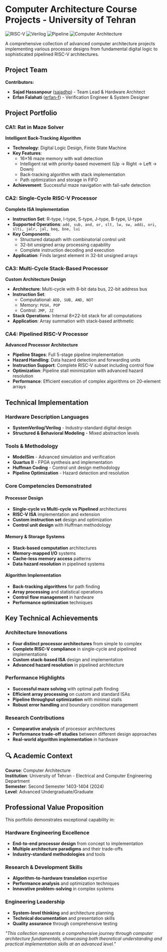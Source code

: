 # Computer Architecture Course Projects - University of Tehran

![RISC-V](https://img.shields.io/badge/RISC--V-Processor_Design-blue) ![Verilog](https://img.shields.io/badge/Verilog-HDL-green) ![Pipeline](https://img.shields.io/badge/Pipeline-Architecture-orange) ![Computer Architecture](https://img.shields.io/badge/Computer-Architecture-purple)

A comprehensive collection of advanced computer architecture projects implementing various processor designs from fundamental digital logic to sophisticated pipelined RISC-V architectures.

## Project Team

**Contributors:**
- **Sajad Hassanpour** ([sajadhp](https://github.com/sajadhp1383)) - Team Lead & Hardware Architect
- **Erfan Falahati** ([erfan-f](https://github.com/erfan-f)) - Verification Engineer & System Designer

## Project Portfolio

### **CA1: Rat in Maze Solver** 
**Intelligent Back-Tracking Algorithm**
- **Technology**: Digital Logic Design, Finite State Machine
- **Key Features**:
  - 16×16 maze memory with wall detection
  - Intelligent rat with priority-based movement (Up → Right → Left → Down)
  - Back-tracking algorithm with stack implementation
  - Path optimization and storage in FIFO
- **Achievement**: Successful maze navigation with fail-safe detection

### **CA2: Single-Cycle RISC-V Processor**
**Complete ISA Implementation**
- **Instruction Set**: R-type, I-type, S-type, J-type, B-type, U-type
- **Supported Operations**: `add, sub, and, or, slt, lw, sw, addi, ori, slti, jalr, jal, beq, bne, lui`
- **Key Components**:
  - Structured datapath with combinatorial control unit
  - 32-bit unsigned array processing capability
  - Complete instruction decoding and execution
- **Application**: Finds largest element in 32-bit unsigned arrays

### **CA3: Multi-Cycle Stack-Based Processor**
**Custom Architecture Design**
- **Architecture**: Multi-cycle with 8-bit data bus, 22-bit address bus
- **Instruction Set**: 
  - Computational: `ADD, SUB, AND, NOT` 
  - Memory: `PUSH, POP`
  - Control: `JMP, JZ`
- **Stack Operations**: Internal 8×22-bit stack for all computations
- **Application**: Array summation with stack-based arithmetic

### **CA4: Pipelined RISC-V Processor**
**Advanced Processor Architecture**
- **Pipeline Stages**: Full 5-stage pipeline implementation
- **Hazard Handling**: Data hazard detection and forwarding units
- **Instruction Support**: Complete RISC-V subset including control flow
- **Optimization**: Pipeline stall minimization with advanced hazard resolution
- **Performance**: Efficient execution of complex algorithms on 20-element arrays

## Technical Implementation

### Hardware Description Languages
- **SystemVerilog/Verilog** - Industry-standard digital design
- **Structured & Behavioral Modeling** - Mixed abstraction levels

### Tools & Methodology
- **ModelSim** - Advanced simulation and verification
- **Quartus II** - FPGA synthesis and implementation
- **Huffman Coding** - Control unit design methodology
- **Pipeline Optimization** - Hazard detection and resolution

### Core Competencies Demonstrated

#### Processor Design
- **Single-cycle vs Multi-cycle vs Pipelined** architectures
- **RISC-V ISA** implementation and extension
- **Custom instruction set** design and optimization
- **Control unit design** with Huffman methodology

#### Memory & Storage Systems
- **Stack-based computation** architectures
- **Memory-mapped I/O** systems
- **Cache-less memory access** patterns
- **Data hazard resolution** in pipelined systems

#### Algorithm Implementation
- **Back-tracking algorithms** for path finding
- **Array processing** and statistical operations
- **Control flow management** in hardware
- **Performance optimization** techniques

## Key Technical Achievements

### Architecture Innovations
- **Four distinct processor architectures** from simple to complex
- **Complete RISC-V compliance** in single-cycle and pipelined implementations
- **Custom stack-based ISA** design and implementation
- **Advanced hazard resolution** in pipelined architecture

### Performance Highlights
- **Successful maze solving** with optimal path finding
- **Efficient array processing** on custom and standard ISAs
- **Pipeline throughput optimization** with minimal stalls
- **Robust error handling** and boundary condition management

### Research Contributions
- **Comparative analysis** of processor architectures
- **Performance trade-off studies** between different design approaches
- **Real-world algorithm implementation** in hardware

## 🔍 Academic Context

**Course**: Computer Architecture  
**Institution**: University of Tehran - Electrical and Computer Engineering Department  
**Semester**: Second Semester 1403-1404 (2024)  
**Level**: Advanced Undergraduate/Graduate


## Professional Value Proposition

This portfolio demonstrates exceptional capability in:

### Hardware Engineering Excellence
- **End-to-end processor design** from concept to implementation
- **Multiple architecture paradigms** and their trade-offs
- **Industry-standard methodologies** and tools

### Research & Development Skills
- **Algorithm-to-hardware translation** expertise
- **Performance analysis** and optimization techniques
- **Innovative problem-solving** in complex systems

### Engineering Leadership
- **System-level thinking** and architecture planning
- **Technical documentation** and presentation skills
- **Quality assurance** through comprehensive testing

*"This collection represents a comprehensive journey through computer architecture fundamentals, showcasing both theoretical understanding and practical implementation skills at an advanced level."*
